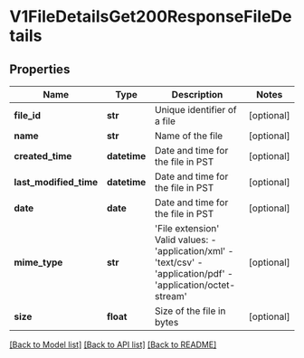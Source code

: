 # V1FileDetailsGet200ResponseFileDetails

## Properties
Name | Type | Description | Notes
------------ | ------------- | ------------- | -------------
**file_id** | **str** | Unique identifier of a file | [optional] 
**name** | **str** | Name of the file | [optional] 
**created_time** | **datetime** | Date and time for the file in PST | [optional] 
**last_modified_time** | **datetime** | Date and time for the file in PST | [optional] 
**date** | **date** | Date and time for the file in PST | [optional] 
**mime_type** | **str** | &#39;File extension&#39;  Valid values: - &#39;application/xml&#39; - &#39;text/csv&#39; - &#39;application/pdf&#39; - &#39;application/octet-stream&#39;  | [optional] 
**size** | **float** | Size of the file in bytes | [optional] 

[[Back to Model list]](../README.md#documentation-for-models) [[Back to API list]](../README.md#documentation-for-api-endpoints) [[Back to README]](../README.md)


